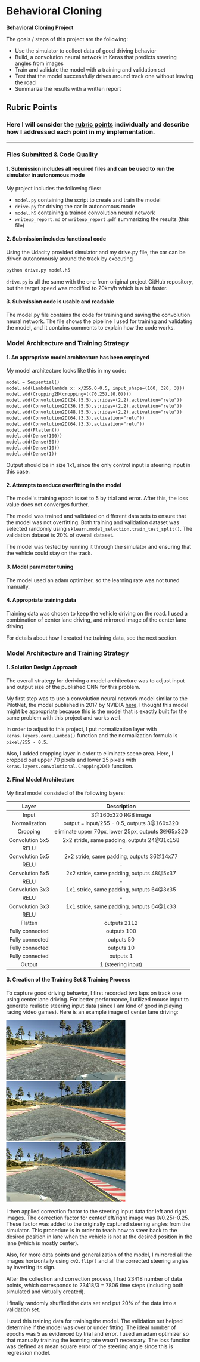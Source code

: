 # **Behavioral Cloning** 

**Behavioral Cloning Project**

The goals / steps of this project are the following:
* Use the simulator to collect data of good driving behavior
* Build, a convolution neural network in Keras that predicts steering angles from images
* Train and validate the model with a training and validation set
* Test that the model successfully drives around track one without leaving the road
* Summarize the results with a written report


[//]: # (Image References)

[image1]: ./examples/left.jpg "left"
[image2]: ./examples/center.jpg "center"
[image3]: ./examples/right.jpg "right"
[image4]: ./examples/placeholder_small.png "Recovery Image"
[image5]: ./examples/placeholder_small.png "Recovery Image"
[image6]: ./examples/placeholder_small.png "Normal Image"
[image7]: ./examples/placeholder_small.png "Flipped Image"

## Rubric Points
### Here I will consider the [rubric points](https://review.udacity.com/#!/rubrics/432/view) individually and describe how I addressed each point in my implementation.  

---
### Files Submitted & Code Quality

#### 1. Submission includes all required files and can be used to run the simulator in autonomous mode

My project includes the following files:
* `model.py` containing the script to create and train the model
* `drive.py` for driving the car in autonomous mode
* `model.h5` containing a trained convolution neural network 
* `writeup_report.md` or `writeup_report.pdf` summarizing the results (this file)

#### 2. Submission includes functional code

Using the Udacity provided simulator and my drive.py file, the car can be driven autonomously around the track by executing 

```sh
python drive.py model.h5
```

`drive.py` is all the same with the one from original project GitHub repository, but the target speed was modified to 20km/h which is a bit faster.

#### 3. Submission code is usable and readable

The model.py file contains the code for training and saving the convolution neural network. The file shows the pipeline I used for training and validating the model, and it contains comments to explain how the code works.

### Model Architecture and Training Strategy

#### 1. An appropriate model architecture has been employed

My model architecture looks like this in my code:

```
model = Sequential()
model.add(Lambda(lambda x: x/255.0-0.5, input_shape=(160, 320, 3)))
model.add(Cropping2D(cropping=((70,25),(0,0))))
model.add(Convolution2D(24,(5,5),strides=(2,2),activation="relu"))
model.add(Convolution2D(36,(5,5),strides=(2,2),activation="relu"))
model.add(Convolution2D(48,(5,5),strides=(2,2),activation="relu"))
model.add(Convolution2D(64,(3,3),activation="relu"))
model.add(Convolution2D(64,(3,3),activation="relu"))
model.add(Flatten())
model.add(Dense(100))
model.add(Dense(50))
model.add(Dense(10))
model.add(Dense(1))
```

Output should be in size 1x1, since the only control input is steering input in this case.

#### 2. Attempts to reduce overfitting in the model

The model's training epoch is set to 5 by trial and error. After this, the loss value does not converges further.

The model was trained and validated on different data sets to ensure that the model was not overfitting. Both training and validation dataset was selected randomly using `sklearn.model_selection.train_test_split()`. The validation dataset is 20% of overall dataset.

The model was tested by running it through the simulator and ensuring that the vehicle could stay on the track.

#### 3. Model parameter tuning

The model used an adam optimizer, so the learning rate was not tuned manually.

#### 4. Appropriate training data

Training data was chosen to keep the vehicle driving on the road. I used a combination of center lane driving, and mirrored image of the center lane driving.

For details about how I created the training data, see the next section. 

### Model Architecture and Training Strategy

#### 1. Solution Design Approach

The overall strategy for deriving a model architecture was to adjust input and output size of the published CNN for this problem.

My first step was to use a convolution neural network model similar to the PilotNet, the model published in 2017 by NVIDIA [here](https://arxiv.org/abs/1704.07911). I thought this model might be appropriate because this is the model that is exactly built for the same problem with this project and works well.

In order to adjust to this project, I put normalization layer with `keras.layers.core.Lambda()` function and the normalization formula is `pixel/255 - 0.5`.

Also, I added cropping layer in order to eliminate scene area. Here, I cropped out upper 70 pixels and lower 25 pixels with `keras.layers.convolutional.Cropping2D()` function.

#### 2. Final Model Architecture

My final model consisted of the following layers:

| Layer         		|     Description	                   					| 
|:---------------------:|:-----------------------------------------------------:| 
| Input         		| 3@160x320 RGB image       							| 
| Normalization     	| output = input/255 - 0.5, outputs 3@160x320        	|
| Cropping           	| eliminate upper 70px, lower 25px, outputs 3@65x320  	|
| Convolution 5x5	    | 2x2 stride, same padding, outputs 24@31x158           |
| RELU					| -								        				|
| Convolution 5x5	    | 2x2 stride, same padding, outputs 36@14x77            |
| RELU					| -								        				|
| Convolution 5x5	    | 2x2 stride, same padding, outputs 48@5x37             |
| RELU					| -								        				|
| Convolution 3x3	    | 1x1 stride, same padding, outputs 64@3x35             |
| RELU					| -								        				|
| Convolution 3x3	    | 1x1 stride, same padding, outputs 64@1x33             |
| RELU					| -								        				|
| Flatten       		| outputs 2112     						        		|
| Fully connected		| outputs 100  							        		|
| Fully connected		| outputs 50  							        		|
| Fully connected		| outputs 10  							        		|
| Fully connected		| outputs 1  							        		|
| Output          		| 1 (steering input)    				        		|

#### 3. Creation of the Training Set & Training Process

To capture good driving behavior, I first recorded two laps on track one using center lane driving. For better performance, I utilized mouse input to generate realistic steering input data (since I am kind of good in playing racing video games). Here is an example image of center lane driving:

![alt text][image1]
![alt text][image2]
![alt text][image3]

I then applied correction factor to the steering input data for left and right images. The correction factor for center/left/right image was 0/0.25/-0.25. These factor was added to the originally captured steering angles from the simulator. This procedure is in order to teach how to steer back to the desired position in lane when the vehicle is not at the desired position in the lane (which is mostly center).

Also, for more data points and generalization of the model, I mirrored all the images horizontally using `cv2.flip()` and all the corrected steering angles by inverting its sign.

After the collection and correction process, I had 23418 number of data points, which corresponds to 23418/3 = 7806 time steps (including both simulated and virtually created). 

I finally randomly shuffled the data set and put 20% of the data into a validation set. 

I used this training data for training the model. The validation set helped determine if the model was over or under fitting. The ideal number of epochs was 5 as evidenced by trial and error. I used an adam optimizer so that manually training the learning rate wasn't necessary. The loss function was defined as mean square error of the steering angle since this is regression model.
